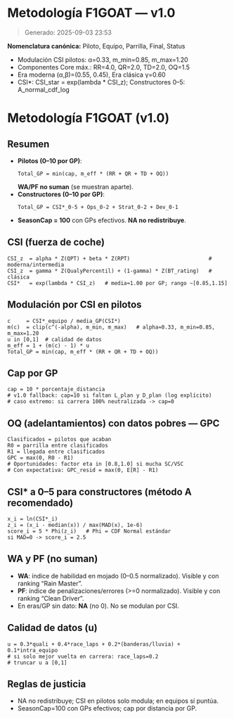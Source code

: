 # Metodología F1GOAT — v1.0

> Generado: 2025-09-03 23:53

**Nomenclatura canónica:** Piloto, Equipo, Parrilla, Final, Status
- Modulación CSI pilotos: α=0.33, m_min=0.85, m_max=1.20
- Componentes Core máx.: RR=4.0, QR=2.0, TD=2.0, OQ=1.5
- Era moderna (α,β)=(0.55, 0.45), Era clásica γ=0.60
- CSI*: CSI_star = exp(lambda * CSI_z); Constructores 0–5: A_normal_cdf_log


# Metodología F1GOAT (v1.0)

## Resumen
- **Pilotos (0–10 por GP)**:  
  ```
  Total_GP = min(cap, m_eff * (RR + QR + TD + OQ))
  ```
  **WA/PF no suman** (se muestran aparte).
- **Constructores (0–10 por GP)**:  
  ```
  Total_GP = CSI*_0-5 + Ops_0-2 + Strat_0-2 + Dev_0-1
  ```
- **SeasonCap = 100** con GPs efectivos. **NA no redistribuye**.

## CSI (fuerza de coche)
```
CSI_z  = alpha * Z(QPT) + beta * Z(RPT)                         # moderna/intermedia
CSI_z  = gamma * Z(QualyPercentil) + (1-gamma) * Z(BT_rating)   # clásica
CSI*   = exp(lambda * CSI_z)   # media≈1.00 por GP; rango ~[0.85,1.15]
```

## Modulación por CSI en pilotos
```
c     = CSI*_equipo / media_GP(CSI*)
m(c)  = clip(c^(-alpha), m_min, m_max)   # alpha≈0.33, m_min=0.85, m_max=1.20
u in [0,1]  # calidad de datos
m_eff = 1 + (m(c) - 1) * u
Total_GP = min(cap, m_eff * (RR + QR + TD + OQ))
```

## Cap por GP
```
cap = 10 * porcentaje_distancia
# v1.0 fallback: cap=10 si faltan L_plan y D_plan (log explícito)
# caso extremo: si carrera 100% neutralizada -> cap=0
```

## OQ (adelantamientos) con datos pobres — GPC
```
Clasificados = pilotos que acaban
R0 = parrilla entre clasificados
R1 = llegada entre clasificados
GPC = max(0, R0 - R1)
# Oportunidades: factor eta in [0.8,1.0] si mucha SC/VSC
# Con expectativa: GPC_resid = max(0, E[R] - R1)
```

## CSI* a 0–5 para constructores (método A recomendado)
```
x_i = ln(CSI*_i)
z_i = (x_i - median(x)) / max(MAD(x), 1e-6)
score_i = 5 * Phi(z_i)   # Phi = CDF Normal estándar
si MAD=0 -> score_i = 2.5
```

## WA y PF (no suman)
- **WA**: índice de habilidad en mojado (0–0.5 normalizado). Visible y con ranking “Rain Master”.
- **PF**: índice de penalizaciones/errores (>=0 normalizado). Visible y con ranking “Clean Driver”.
- En eras/GP sin dato: **NA** (no 0). No se modulan por CSI.

## Calidad de datos (u)
```
u = 0.3*quali + 0.4*race_laps + 0.2*(banderas/lluvia) + 0.1*intra_equipo
# si solo mejor vuelta en carrera: race_laps=0.2
# truncar u a [0,1]
```

## Reglas de justicia
- NA no redistribuye; CSI en pilotos solo modula; en equipos sí puntúa.
- SeasonCap=100 con GPs efectivos; cap por distancia por GP.
